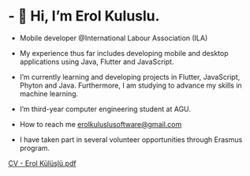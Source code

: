 
<p align="center">
  <h1><b>
-  👋 Hi, I’m Erol Kuluslu.
      </b></h1>

- Mobile developer @International Labour Association (ILA)

- My experience thus far includes developing mobile and desktop applications using Java, Flutter and JavaScript.

- I’m currently learning and developing projects in Flutter, JavaScript, Phyton and Java. Furthermore, I am studying to advance my skills in machine learning.

- I’m third-year computer engineering student at AGU.

- How to reach me erolkuluslusoftware@gmail.com

- I have taken part in several volunteer opportunities through Erasmus program.


<!---
erolkuluslu/erolkuluslu is a ✨ special ✨ repository because its `README.md` (this file) appears on your GitHub profile.
You can click the Preview link to take a look at your changes.
--->
[CV - Erol Külüşlü.pdf](https://github.com/erolkuluslu/erolkuluslu/files/11041503/CV.-.Erol.Kuluslu.pdf)

  
